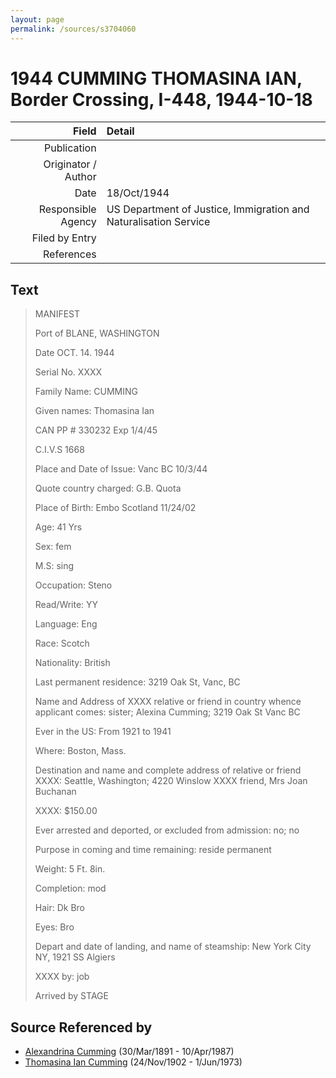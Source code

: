 ```yaml
---
layout: page
permalink: /sources/s3704060
---
```


# 1944 CUMMING THOMASINA IAN, Border Crossing, I-448, 1944-10-18

Field | Detail
---:|:---
Publication | 
Originator / Author | 
Date | 18/Oct/1944
Responsible Agency | US Department of Justice, Immigration and Naturalisation Service
Filed by Entry | 
References | 

## Text

> MANIFEST
>
> Port of BLANE, WASHINGTON
>
> Date OCT. 14. 1944
>
> Serial No. XXXX
>
> Family Name: CUMMING
>
> Given names: Thomasina Ian
>
> CAN PP # 330232 Exp 1/4/45 
>
> C.I.V.S 1668
>
> Place and Date of Issue: Vanc BC 10/3/44
>
> Quote country charged: G.B. Quota
>
> Place of Birth: Embo Scotland 11/24/02
>
> Age: 41 Yrs
>
> Sex: fem
>
> M.S: sing
>
> Occupation: Steno
>
> Read/Write: YY
>
> Language: Eng
>
> Race: Scotch
>
> Nationality: British
>
> Last permanent residence: 3219 Oak St, Vanc, BC
>
> Name and Address of XXXX relative or friend in country whence applicant comes: sister; Alexina Cumming; 3219 Oak St Vanc BC
>
> Ever in the US: From 1921 to 1941
>
> Where: Boston, Mass.
>
> Destination and name and complete address of relative or friend XXXX: Seattle, Washington; 4220 Winslow XXXX friend, Mrs Joan Buchanan
>
> XXXX: $150.00
>
> Ever arrested and deported, or excluded from admission: no; no
>
> Purpose in coming and time remaining: reside permanent
>
> Weight: 5 Ft. 8in.
>
> Completion: mod
>
> Hair: Dk Bro
>
> Eyes: Bro
>
> Depart and date of landing, and name of steamship: New York City NY, 1921 SS Algiers
>
> XXXX by: job
>
> Arrived by STAGE
>

## Source Referenced by

* [Alexandrina Cumming](../people/@57186713@-alexandrina-cumming-b1891-3-30-d1987-4-10.md) (30/Mar/1891 - 10/Apr/1987)
* [Thomasina Ian Cumming](../people/@92241152@-thomasina-ian-cumming-b1902-11-24-d1973-6-1.md) (24/Nov/1902 - 1/Jun/1973)
